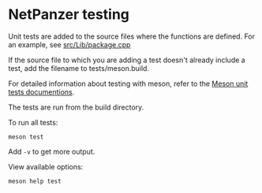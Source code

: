 # NetPanzer testing

Unit tests are added to the source files where the functions are defined. For
an example, see
[src/Lib/package.cpp](https://github.com/netpanzer/netpanzer/blob/master/src/Lib/package.cpp)

If the source file to which you are adding a test doesn't already include a
test, add the filename to tests/meson.build.

For detailed information about testing with meson, refer to the [Meson unit
tests documentions](https://mesonbuild.com/Unit-tests.html#unit-tests).

The tests are run from the build directory.

To run all tests:

    meson test

Add `-v` to get more output.

View available options:

    meson help test
